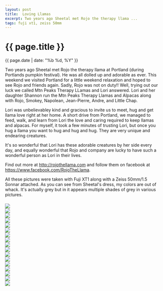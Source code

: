 ```yaml
---
layout: post
title:  Loving Llamas
excerpt: Two years ago Sheetal met Rojo the therapy llama ...
tags: fuji xt1, zeiss 50mm
---
```




{{ page.title }}
================
<div class="pdate"> {{ page.date | date: "%b %d, %Y" }} </div>


<div class="row">
<div class="col-xs-12">
<p>
Two years ago Sheetal met Rojo the therapy llama at Portland (during
Portlands pumpkin festival). He was all dolled up and adorable as
ever. This weekend we visited Portland  for a little weekend
relaxation and hoped to see Rojo and friends again. Sadly, Rojo was
not on duty!! Well, trying out our luck we called Mtn Peaks Therapy LLamas
and Lori answered. Lori and her daughter Shannon run the Mtn
Peaks Therapy Llamas and Alpacas along with Rojo, Smokey, Napolean,
Jean-Pierre,  Andre, and Little Chap. 
</p>
<p>
Lori was unbelievabley kind and gracious to invite us to meet, hug and
get llama love right at her home. A short drive from Portland, we
managed to feed, walk, and learn from Lori the love and caring
required to keep llamas and alpacas. For myself, it took a few minutes
of trusting Lori, but once you hug a llama you want to hug and hug and
hug. They are very unique and endearing creatures.
</p>
<p>
It's so wonderful that Lori has these adorable creatures by her side
every day, and equally wonderful that Rojo and company are lucky to have such a
wonderful person as Lori in their lives.
</p>
Find out more at <a href="http://rojothellama.com/">http://rojothellama.com</a>
and follow them on facebook at <a href="https://www.facebook.com/RojoTheLlama">https://www.facebook.com/RojoTheLlama</a>.
<p>
All these pictures were taken with  Fuji XT1 along with a Zeiss 50mm/1.5 Sonnar attached. As you can see from
Sheetal's dress, my colors are out of whack. It's actually grey but in it appears 
multiple shades of grey in various pictures. 
</p>
<div class="row row-centered">
<div class="col-xs-11 col-centered">
<div id="demo6" class="flex-images" style="padding-top:0.5em;">

<div class="item" data-w="600" data-h="900">
	<div class="img"><a href="https://docs.google.com/uc?id=0B6d70FmpKIi1UEJKdFJIVDlnWjQ"><img src="https://docs.google.com/uc?id=0B6d70FmpKIi1V0pkMTNDN2hWSm8" data-src="https://docs.google.com/uc?id=0B6d70FmpKIi1N2c0cEVuSUd6ZU0"></a></div>
</div>
<div class="item" data-w="900" data-h="600">
	<div class="img"><a href="https://docs.google.com/uc?id=0B6d70FmpKIi1N2lTc0Z5STlrcDg"><img src="https://docs.google.com/uc?id=0B6d70FmpKIi1V0pkMTNDN2hWSm8" data-src="https://docs.google.com/uc?id=0B6d70FmpKIi1UGVLXzBzX1FTdXM"></a></div>
</div>
<div class="item" data-w="900" data-h="600">
	<div class="img"><a href="https://docs.google.com/uc?id=0B6d70FmpKIi1OEptbV9pdjNpRUE"><img src="https://docs.google.com/uc?id=0B6d70FmpKIi1V0pkMTNDN2hWSm8" data-src="https://docs.google.com/uc?id=0B6d70FmpKIi1T3oyV3k5Um0zZUk"></a></div>
</div>
<div class="item" data-w="600" data-h="900">
	<div class="img"><a href="https://docs.google.com/uc?id=0B6d70FmpKIi1d25WUDBwc3RxcXc"><img src="https://docs.google.com/uc?id=0B6d70FmpKIi1V0pkMTNDN2hWSm8" data-src="https://docs.google.com/uc?id=0B6d70FmpKIi1TElmLVJGa3lKQVE"></a></div>
</div>
<div class="item" data-w="900" data-h="600">
	<div class="img"><a href="https://docs.google.com/uc?id=0B6d70FmpKIi1aGRiVWppaE5KUXc"><img src="https://docs.google.com/uc?id=0B6d70FmpKIi1V0pkMTNDN2hWSm8" data-src="https://docs.google.com/uc?id=0B6d70FmpKIi1N0VJVHZaVElVMzA"></a></div>
</div>
<div class="item" data-w="900" data-h="600">
	<div class="img"><a href="https://docs.google.com/uc?id=0B6d70FmpKIi1emRfdWhJMmlKU1E"><img src="https://docs.google.com/uc?id=0B6d70FmpKIi1V0pkMTNDN2hWSm8" data-src="https://docs.google.com/uc?id=0B6d70FmpKIi1UUQ2Qmc2aEVvLTA"></a></div>
</div>
<div class="item" data-w="900" data-h="900" data-solo="y">
	<div class="img"><a href="https://docs.google.com/uc?id=0B6d70FmpKIi1T01vdm94dTNkWHc"><img src="https://docs.google.com/uc?id=0B6d70FmpKIi1V0pkMTNDN2hWSm8" data-src="https://docs.google.com/uc?id=0B6d70FmpKIi1T01vdm94dTNkWHc"></a></div>
</div>
<div class="item" data-w="600" data-h="900">
	<div class="img"><a href="https://docs.google.com/uc?id=0B6d70FmpKIi1RFJfVFZER292MzA"><img src="https://docs.google.com/uc?id=0B6d70FmpKIi1V0pkMTNDN2hWSm8" data-src="https://docs.google.com/uc?id=0B6d70FmpKIi1cThISTRRLUYzOTA"></a></div>
</div>
<div class="item" data-w="600" data-h="900">
	<div class="img"><a href="https://docs.google.com/uc?id=0B6d70FmpKIi1aFNldDhFZ3dpUXc"><img src="https://docs.google.com/uc?id=0B6d70FmpKIi1V0pkMTNDN2hWSm8" data-src="https://docs.google.com/uc?id=0B6d70FmpKIi1MElraENxMGVJYUU"></a></div>
</div>
<div class="item" data-w="900" data-h="601">
	<div class="img"><a href="https://docs.google.com/uc?id=0B6d70FmpKIi1QlI2MWZnV2pGbFU"><img src="https://docs.google.com/uc?id=0B6d70FmpKIi1V0pkMTNDN2hWSm8" data-src="https://docs.google.com/uc?id=0B6d70FmpKIi1MjNHWVFLZGNuTWc"></a></div>
</div>
<div class="item" data-w="900" data-h="600">
	<div class="img"><a href="https://docs.google.com/uc?id=0B6d70FmpKIi1dGNtUlFlQ3ltZjg"><img src="https://docs.google.com/uc?id=0B6d70FmpKIi1V0pkMTNDN2hWSm8" data-src="https://docs.google.com/uc?id=0B6d70FmpKIi1bzl1X3hFLTBON2s"></a></div>
</div>
<div class="item" data-w="601" data-h="900">
	<div class="img"><a href="https://docs.google.com/uc?id=0B6d70FmpKIi1cnFKVVRYS2xiQms"><img src="https://docs.google.com/uc?id=0B6d70FmpKIi1V0pkMTNDN2hWSm8" data-src="https://docs.google.com/uc?id=0B6d70FmpKIi1ZjYtdFlGNXJfenc"></a></div>
</div>
<div class="item" data-w="600" data-h="900">
	<div class="img"><a href="https://docs.google.com/uc?id=0B6d70FmpKIi1VWJZSU8xUUNMLXM"><img src="https://docs.google.com/uc?id=0B6d70FmpKIi1V0pkMTNDN2hWSm8" data-src="https://docs.google.com/uc?id=0B6d70FmpKIi1V1daZFpYYjNkVkE"></a></div>
</div>
<div class="item" data-w="900" data-h="900">
	<div class="img"><a href="https://docs.google.com/uc?id=0B6d70FmpKIi1T2ZqY1FJSXJRbGc"><img src="https://docs.google.com/uc?id=0B6d70FmpKIi1V0pkMTNDN2hWSm8" data-src="https://docs.google.com/uc?id=0B6d70FmpKIi1Tzd0LU9Ba0t6UFU"></a></div>
</div>
<div class="item" data-w="900" data-h="900">
	<div class="img"><a href="https://docs.google.com/uc?id=0B6d70FmpKIi1UnpTUmhOcEtYcGM"><img src="https://docs.google.com/uc?id=0B6d70FmpKIi1V0pkMTNDN2hWSm8" data-src="https://docs.google.com/uc?id=0B6d70FmpKIi1bXBCMTVPLXNLakU"></a></div>
</div>
<div class="item" data-w="600" data-h="900">
	<div class="img"><a href="https://docs.google.com/uc?id=0B6d70FmpKIi1cGg1QXVZN2gxMTA"><img src="https://docs.google.com/uc?id=0B6d70FmpKIi1V0pkMTNDN2hWSm8" data-src="https://docs.google.com/uc?id=0B6d70FmpKIi1LWM5VlNFaWt5RG8"></a></div>
</div>
<!-- <div class="item" data-w="601" data-h="900"> -->
<!-- 	<div class="img"><a href="https://docs.google.com/uc?id=0B6d70FmpKIi1Q2J5QU5iaS1Kb28"><img src="https://docs.google.com/uc?id=0B6d70FmpKIi1V0pkMTNDN2hWSm8" data-src="https://docs.google.com/uc?id=0B6d70FmpKIi1UkRhOXRnWjhIRTg"></a></div> -->
<!-- </div> -->
<div class="item" data-w="900" data-h="600" data-solo="y">
	<div class="img"><a href="https://docs.google.com/uc?id=0B6d70FmpKIi1NHhsR3R5YTRTS2M"><img src="https://docs.google.com/uc?id=0B6d70FmpKIi1V0pkMTNDN2hWSm8" data-src="https://docs.google.com/uc?id=0B6d70FmpKIi1TWExRmlfRkZ5YW8"></a></div>
</div>

</div></div></div>


</div>
</div>

<script>
$('#demo6').flexImages({ rowHeight:600 , truncate: 0});
</script>








<!-- Ends op most -->
